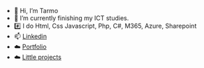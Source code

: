 - 👋 Hi, I’m Tarmo
- 🌱 I’m currently finishing my ICT studies.
- #️⃣ I do Html, Css Javascript, Php, C#, M365, Azure, Sharepoint
- 📫 [Linkedin](https://linkedin.com/in/urrio)
- ☁️ [Portfolio](https://urrio.fi)
- ☁️ [Little projects](https://urrio.cloud)

